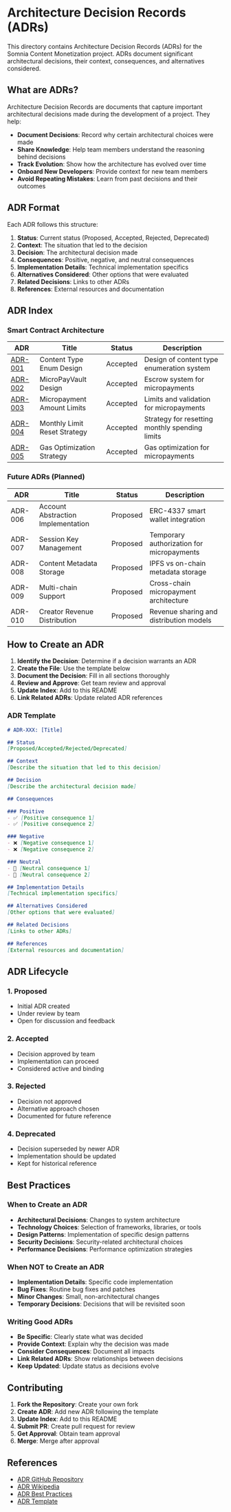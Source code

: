 # Architecture Decision Records (ADRs)

This directory contains Architecture Decision Records (ADRs) for the Somnia Content Monetization project. ADRs document significant architectural decisions, their context, consequences, and alternatives considered.

## What are ADRs?

Architecture Decision Records are documents that capture important architectural decisions made during the development of a project. They help:

- **Document Decisions**: Record why certain architectural choices were made
- **Share Knowledge**: Help team members understand the reasoning behind decisions
- **Track Evolution**: Show how the architecture has evolved over time
- **Onboard New Developers**: Provide context for new team members
- **Avoid Repeating Mistakes**: Learn from past decisions and their outcomes

## ADR Format

Each ADR follows this structure:

1. **Status**: Current status (Proposed, Accepted, Rejected, Deprecated)
2. **Context**: The situation that led to the decision
3. **Decision**: The architectural decision made
4. **Consequences**: Positive, negative, and neutral consequences
5. **Implementation Details**: Technical implementation specifics
6. **Alternatives Considered**: Other options that were evaluated
7. **Related Decisions**: Links to other ADRs
8. **References**: External resources and documentation

## ADR Index

### Smart Contract Architecture

| ADR | Title | Status | Description |
|-----|-------|--------|-------------|
| [ADR-001](./001-content-type-enum.md) | Content Type Enum Design | Accepted | Design of content type enumeration system |
| [ADR-002](./002-micropayment-vault-design.md) | MicroPayVault Design | Accepted | Escrow system for micropayments |
| [ADR-003](./003-micropayment-amount-limits.md) | Micropayment Amount Limits | Accepted | Limits and validation for micropayments |
| [ADR-004](./004-monthly-limit-reset-strategy.md) | Monthly Limit Reset Strategy | Accepted | Strategy for resetting monthly spending limits |
| [ADR-005](./005-gas-optimization-strategy.md) | Gas Optimization Strategy | Accepted | Gas optimization for micropayments |

### Future ADRs (Planned)

| ADR | Title | Status | Description |
|-----|-------|--------|-------------|
| ADR-006 | Account Abstraction Implementation | Proposed | ERC-4337 smart wallet integration |
| ADR-007 | Session Key Management | Proposed | Temporary authorization for micropayments |
| ADR-008 | Content Metadata Storage | Proposed | IPFS vs on-chain metadata storage |
| ADR-009 | Multi-chain Support | Proposed | Cross-chain micropayment architecture |
| ADR-010 | Creator Revenue Distribution | Proposed | Revenue sharing and distribution models |

## How to Create an ADR

1. **Identify the Decision**: Determine if a decision warrants an ADR
2. **Create the File**: Use the template below
3. **Document the Decision**: Fill in all sections thoroughly
4. **Review and Approve**: Get team review and approval
5. **Update Index**: Add to this README
6. **Link Related ADRs**: Update related ADR references

### ADR Template

```markdown
# ADR-XXX: [Title]

## Status
[Proposed/Accepted/Rejected/Deprecated]

## Context
[Describe the situation that led to this decision]

## Decision
[Describe the architectural decision made]

## Consequences

### Positive
- ✅ [Positive consequence 1]
- ✅ [Positive consequence 2]

### Negative
- ❌ [Negative consequence 1]
- ❌ [Negative consequence 2]

### Neutral
- 🔄 [Neutral consequence 1]
- 🔄 [Neutral consequence 2]

## Implementation Details
[Technical implementation specifics]

## Alternatives Considered
[Other options that were evaluated]

## Related Decisions
[Links to other ADRs]

## References
[External resources and documentation]
```

## ADR Lifecycle

### 1. **Proposed**
- Initial ADR created
- Under review by team
- Open for discussion and feedback

### 2. **Accepted**
- Decision approved by team
- Implementation can proceed
- Considered active and binding

### 3. **Rejected**
- Decision not approved
- Alternative approach chosen
- Documented for future reference

### 4. **Deprecated**
- Decision superseded by newer ADR
- Implementation should be updated
- Kept for historical reference

## Best Practices

### When to Create an ADR
- **Architectural Decisions**: Changes to system architecture
- **Technology Choices**: Selection of frameworks, libraries, or tools
- **Design Patterns**: Implementation of specific design patterns
- **Security Decisions**: Security-related architectural choices
- **Performance Decisions**: Performance optimization strategies

### When NOT to Create an ADR
- **Implementation Details**: Specific code implementation
- **Bug Fixes**: Routine bug fixes and patches
- **Minor Changes**: Small, non-architectural changes
- **Temporary Decisions**: Decisions that will be revisited soon

### Writing Good ADRs
- **Be Specific**: Clearly state what was decided
- **Provide Context**: Explain why the decision was made
- **Consider Consequences**: Document all impacts
- **Link Related ADRs**: Show relationships between decisions
- **Keep Updated**: Update status as decisions evolve

## Contributing

1. **Fork the Repository**: Create your own fork
2. **Create ADR**: Add new ADR following the template
3. **Update Index**: Add to this README
4. **Submit PR**: Create pull request for review
5. **Get Approval**: Obtain team approval
6. **Merge**: Merge after approval

## References

- [ADR GitHub Repository](https://github.com/joelparkerhenderson/architecture_decision_record)
- [ADR Wikipedia](https://en.wikipedia.org/wiki/Architecture_decision_record)
- [ADR Best Practices](https://adr.github.io/)
- [ADR Template](https://github.com/joelparkerhenderson/architecture_decision_record/blob/main/adr_template.md)
